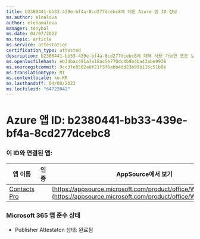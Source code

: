 ```yaml
---
title: b2380441-bb33-439e-bf4a-8cd277dcebc8에 대한 Azure 앱 ID 정보
ms.author: elmalova
author: elenamalova
manager: tonybal
ms.date: 04/07/2022
ms.topic: article
ms.service: attestation
certification_type: attested
description: b2380441-bb33-439e-bf4a-8cd277dcebc8에 대해 사용 가능한 모든 보안 및 규정 준수 정보입니다.
ms.openlocfilehash: eb3dbac491a7e18ac5e770dc4b9b4ba43abe9938
ms.sourcegitcommit: 9cc3fe8502a6f21f3f6abb4dd23b99b116c51b8e
ms.translationtype: MT
ms.contentlocale: ko-KR
ms.lasthandoff: 04/08/2022
ms.locfileid: "64722042"
---
```

# <a name="azure-app-id-b2380441-bb33-439e-bf4a-8cd277dcebc8"></a>Azure 앱 ID: b2380441-bb33-439e-bf4a-8cd277dcebc8


### <a name="apps-associated-with-this-id"></a>이 ID와 연결된 앱:
| **앱 이름** | **인증** | **AppSource에서 보기** |
|--------------|---------------|-----------------------|
| [Contacts Pro](../forward/WA200002804.md) |  | [https://appsource.microsoft.com/product/office/WA200002804](https://appsource.microsoft.com/product/office/WA200002804) |

### <a name="microsoft-365-app-compliance-status"></a>Microsoft 365 앱 준수 상태
- Publisher Attestaton 상태: 완료됨
